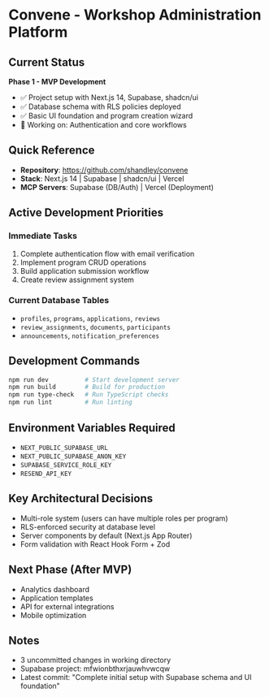 # Convene - Workshop Administration Platform

## Current Status
**Phase 1 - MVP Development**
- ✅ Project setup with Next.js 14, Supabase, shadcn/ui
- ✅ Database schema with RLS policies deployed
- ✅ Basic UI foundation and program creation wizard
- 🔄 Working on: Authentication and core workflows

## Quick Reference
- **Repository**: https://github.com/shandley/convene
- **Stack**: Next.js 14 | Supabase | shadcn/ui | Vercel
- **MCP Servers**: Supabase (DB/Auth) | Vercel (Deployment)

## Active Development Priorities

### Immediate Tasks
1. Complete authentication flow with email verification
2. Implement program CRUD operations
3. Build application submission workflow
4. Create review assignment system

### Current Database Tables
- `profiles`, `programs`, `applications`, `reviews`
- `review_assignments`, `documents`, `participants`
- `announcements`, `notification_preferences`

## Development Commands
```bash
npm run dev          # Start development server
npm run build        # Build for production
npm run type-check   # Run TypeScript checks
npm run lint         # Run linting
```

## Environment Variables Required
- `NEXT_PUBLIC_SUPABASE_URL`
- `NEXT_PUBLIC_SUPABASE_ANON_KEY`
- `SUPABASE_SERVICE_ROLE_KEY`
- `RESEND_API_KEY`

## Key Architectural Decisions
- Multi-role system (users can have multiple roles per program)
- RLS-enforced security at database level
- Server components by default (Next.js App Router)
- Form validation with React Hook Form + Zod

## Next Phase (After MVP)
- Analytics dashboard
- Application templates
- API for external integrations
- Mobile optimization

## Notes
- 3 uncommitted changes in working directory
- Supabase project: mfwionbthxrjauwhvwcqw
- Latest commit: "Complete initial setup with Supabase schema and UI foundation"